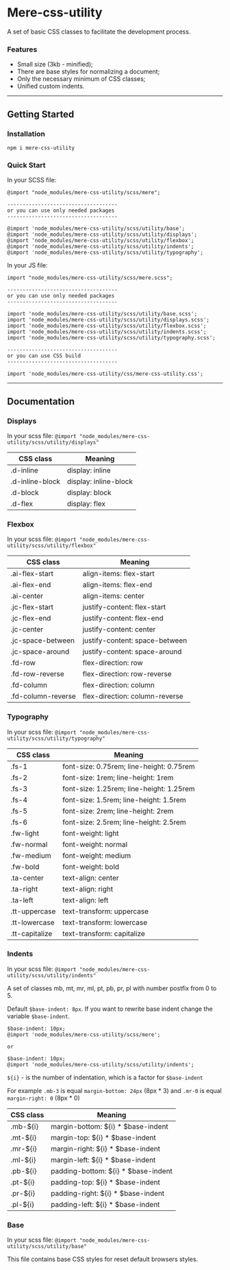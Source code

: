 # Mere-css-utility

A set of basic CSS classes to facilitate the development process.

### Features

* Small size (3kb - minified);
* There are base styles for normalizing a document;
* Only the necessary minimum of CSS classes;
* Unified custom indents.

---

## Getting Started


### Installation

```console
npm i mere-css-utility
```

### Quick Start 

In your SCSS file:

```
@import "node_modules/mere-css-utility/scss/mere";

------------------------------------
or you can use only needed packages
------------------------------------

@import 'node_modules/mere-css-utility/scss/utility/base';
@import 'node_modules/mere-css-utility/scss/utility/displays';
@import 'node_modules/mere-css-utility/scss/utility/flexbox';
@import 'node_modules/mere-css-utility/scss/utility/indents';
@import 'node_modules/mere-css-utility/scss/utility/typography';
```

In your JS file:

```
import "node_modules/mere-css-utility/scss/mere.scss";

------------------------------------
or you can use only needed packages
------------------------------------

import 'node_modules/mere-css-utility/scss/utility/base.scss';
import 'node_modules/mere-css-utility/scss/utility/displays.scss';
import 'node_modules/mere-css-utility/scss/utility/flexbox.scss';
import 'node_modules/mere-css-utility/scss/utility/indents.scss';
import 'node_modules/mere-css-utility/scss/utility/typography.scss';

------------------------------------
or you can use CSS build
------------------------------------

import 'node_modules/mere-css-utility/css/mere-css-utility.css';
```

---

## Documentation

### Displays

In your scss file: `@import "node_modules/mere-css-utility/scss/utility/displays"`

CSS class  | Meaning
------------- | -------------
.d-inline  | display: inline
.d-inline-block  | display: inline-block
.d-block  | display: block
.d-flex  | display: flex

### Flexbox

In your scss file: `@import "node_modules/mere-css-utility/scss/utility/flexbox"`

CSS class  | Meaning
------------- | -------------
.ai-flex-start  | align-items: flex-start
.ai-flex-end  | align-items: flex-end
.ai-center  | align-items: center
.jc-flex-start  | justify-content: flex-start
.jc-flex-end  | justify-content: flex-end
.jc-center  | justify-content: center
.jc-space-between  | justify-content: space-between
.jc-space-around  | justify-content: space-around
.fd-row  | flex-direction: row
.fd-row-reverse  | flex-direction: row-reverse
.fd-column  | flex-direction: column
.fd-column-reverse  | flex-direction: column-reverse

### Typography

In your scss file: `@import "node_modules/mere-css-utility/scss/utility/typography"`

CSS class  | Meaning
------------- | -------------
.fs-1  | font-size: 0.75rem; line-height: 0.75rem
.fs-2  | font-size: 1rem; line-height: 1rem
.fs-3  | font-size: 1.25rem; line-height: 1.25rem
.fs-4  | font-size: 1.5rem; line-height: 1.5rem
.fs-5  | font-size: 2rem; line-height: 2rem
.fs-6  | font-size: 2.5rem; line-height: 2.5rem
.fw-light  | font-weight: light
.fw-normal  | font-weight: normal
.fw-medium  | font-weight: medium
.fw-bold  | font-weight: bold
.ta-center  | text-align: center
.ta-right  | text-align: right
.ta-left  | text-align: left
.tt-uppercase  | text-transform: uppercase
.tt-lowercase  | text-transform: lowercase
.tt-capitalize  | text-transform: capitalize

### Indents

In your scss file: `@import "node_modules/mere-css-utility/scss/utility/indents"`  

A set of classes mb, mt, mr, ml, pt, pb, pr, pl with number postfix from 0 to 5.  

Default `$base-indent: 8px`. If you want to rewrite base indent change the variable `$base-indent`.  

```
$base-indent: 10px;
@import 'node_modules/mere-css-utility/scss/mere';

or 

$base-indent: 10px;
@import 'node_modules/mere-css-utility/scss/utility/indents';
```

`${i}` - is the number of indentation, which is a factor for `$base-indent`  

For example `.mb-3` is equal `margin-bottom: 24px` (8px * 3) and `.mr-0` is equal `margin-right: 0` (8px * 0)

CSS class  | Meaning
------------- | -------------
.mb-${i}  | margin-bottom: ${i} * $base-indent
.mt-${i}  | margin-top: ${i} * $base-indent
.mr-${i}  | margin-right: ${i} * $base-indent
.ml-${i}  | margin-left: ${i} * $base-indent
.pb-${i}  | padding-bottom: ${i} * $base-indent
.pt-${i}  | padding-top: ${i} * $base-indent
.pr-${i}  | padding-right: ${i} * $base-indent
.pl-${i}  | padding-left: ${i} * $base-indent

### Base

In your scss file: `@import "node_modules/mere-css-utility/scss/utility/base"`  

This file contains base CSS styles for reset default browsers styles.
